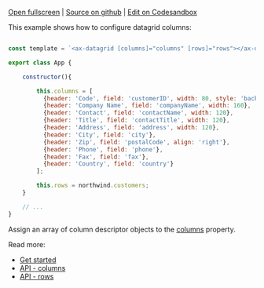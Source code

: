 
[Open fullscreen](/columns/) | [Source on github](https://github.com/activewidgets/angular/tree/master/examples/columns) | [Edit on Codesandbox](https://codesandbox.io/s/github/activewidgets/angular/tree/master/examples/columns)

This example shows how to configure datagrid columns:

```js

const template = `<ax-datagrid [columns]="columns" [rows]="rows"></ax-datagrid>`;

export class App {

    constructor(){

        this.columns = [
          {header: 'Code', field: 'customerID', width: 80, style: 'background:#def', fixed: true},
          {header: 'Company Name', field: 'companyName', width: 160},
          {header: 'Contact', field: 'contactName', width: 120},
          {header: 'Title', field: 'contactTitle', width: 120},
          {header: 'Address', field: 'address', width: 120},
          {header: 'City', field: 'city'},
          {header: 'Zip', field: 'postalCode', align: 'right'},
          {header: 'Phone', field: 'phone'},
          {header: 'Fax', field: 'fax'},
          {header: 'Country', field: 'country'}
        ];

        this.rows = northwind.customers;
    }

    // ...
}
```

Assign an array of column descriptor objects to the [columns](https://docs.activewidgets.com/api/datagrid/columns/) property.

Read more:

- [Get started](https://docs.activewidgets.com/guide/starting/angular/#data-properties)
- [API - columns](https://docs.activewidgets.com/api/datagrid/columns/)
- [API - rows](https://docs.activewidgets.com/api/datagrid/rows/)